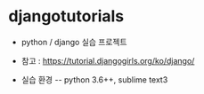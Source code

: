 # djangotutorials

- python / django 실습 프로젝트
- 참고 : https://tutorial.djangogirls.org/ko/django/

- 실습 환경
-- python 3.6++, sublime text3
